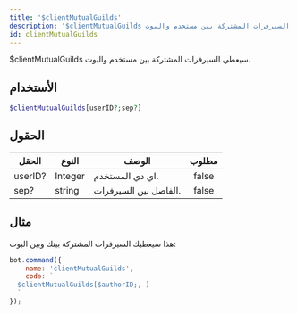 ```yaml
---
title: '$clientMutualGuilds'
description: '$clientMutualGuilds سيعطي السيرفرات المشتركة بين مستخدم والبوت.'
id: clientMutualGuilds
---
```


$clientMutualGuilds سيعطي السيرفرات المشتركة بين مستخدم والبوت.

## الأستخدام

```php
$clientMutualGuilds[userID?;sep?]
```

## الحقول

| الحقل   | النوع   | الوصف                 | مطلوب |
| ------- | ------- | --------------------- |:-----:|
| userID? | Integer | اي دي المستخدم.       | false |
| sep?    | string  | الفاصل بين السيرفرات. | false |

## مثال

هذا سيعطيك السيرفرات المشتركة بينك وبين البوت:

```javascript
bot.command({
    name: 'clientMutualGuilds',
    code: `
  $clientMutualGuilds[$authorID;, ]
  `
});
```
